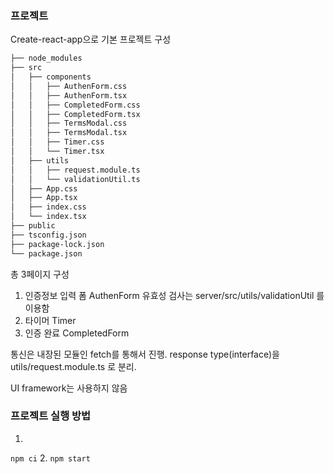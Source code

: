 ### 프로젝트 
Create-react-app으로 기본 프로젝트 구성

```bash
├── node_modules
├── src
│   ├── components
│   │	├── AuthenForm.css
│   │	├── AuthenForm.tsx
│   │	├── CompletedForm.css
│   │	├── CompletedForm.tsx
│   │	├── TermsModal.css
│   │	├── TermsModal.tsx
│   │	├── Timer.css
│   │	└── Timer.tsx
│   ├── utils
│   │	├── request.module.ts
│   │	└── validationUtil.ts
│   ├── App.css
│   ├── App.tsx
│   ├── index.css
│   └── index.tsx
├── public
├── tsconfig.json
├── package-lock.json
└── package.json
```

총 3페이지 구성
1. 인증정보 입력 폼 AuthenForm
유효성 검사는 server/src/utils/validationUtil 를 이용함
2. 타이머 Timer
3. 인증 완료 CompletedForm

통신은 내장된 모듈인 fetch를 통해서 진행.
response type(interface)을 utils/request.module.ts 로 분리.

UI framework는 사용하지 않음

### 프로젝트 실행 방법
1.
`npm ci`
2.
`npm start` 